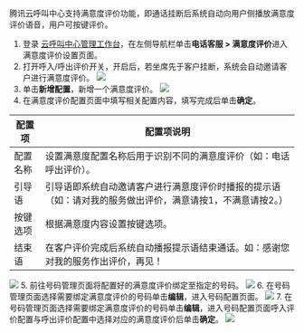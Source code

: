 腾讯云呼叫中心支持满意度评价功能，即通话挂断后系统自动向用户侧播放满意度评价语音，用户可按键评价。
1. 登录 [云呼叫中心管理工作台](xxxxxxxxxx)，在左侧导航栏单击**电话客服 > 满意度评价**进入满意度评价设置页面。
2. 打开呼入/呼出评价开关，开启后，若坐席先于客户挂断，系统会自动邀请客户进行满意度评价。
![](https://qcloudimg.tencent-cloud.cn/raw/1ba58cf4fe045322f8fd3cd35e8d99c2.png)
3. 单击**新增配置**，新增一个满意度评价。
![](https://qcloudimg.tencent-cloud.cn/raw/95818755c05464bee9c5a38c0a04d3e3.png)
4. 在满意度评价配置页面中填写相关配置内容，填写完成后单击**确定**。

| 配置项  | 配置项说明                                                  |
| ---- | ------------------------------------------------------ |
| 配置名称 | 设置满意度配置名称后用于识别不同的满意度评价（如：电话呼出评价）。                      |
| 引导语  | 引导语即系统自动邀请客户进行满意度评价时播报的提示语（如：请对我的服务做出评价，满意请按1，不满意请按2。） |
| 按键选项 | 根据满意度内容设置按键选项。                                         |
| 结束语  | 在客户评价完成后系统自动播报提示语结束通话。如：感谢您对我的服务作出评价，再见！               |

![](https://qcloudimg.tencent-cloud.cn/raw/1f5bd8429974ad4a160409b7b603b4c1.png)
5. 前往号码管理页面将配置好的满意度评价绑定至指定的号码。
![](https://qcloudimg.tencent-cloud.cn/raw/246c7db9b7c9966ce3c32ae95e2800f1.png)
6. 在号码管理页面选择需要绑定满意度评价的号码单击**编辑**，进入号码配置页面。
![](https://qcloudimg.tencent-cloud.cn/raw/f459fc4f4adbeb6c4682136dbfc8af5c.png)
7. 在号码管理页面选择需要绑定满意度评价的号码单击**编辑**，进入号码配置页面呼入评价配置与呼出评价配置中选择对应的满意度评价后单击**确定**。
![](https://qcloudimg.tencent-cloud.cn/raw/8529869ab9ef295645350efed3317175.png)
